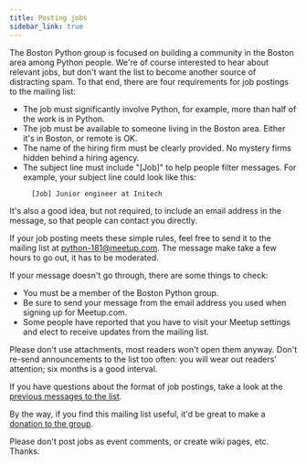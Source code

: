 ```yaml
---
title: Posting jobs
sidebar_link: true
---
```


The Boston Python group is focused on building a community in the Boston area among Python people. We're of course interested to hear about relevant jobs, but don't want the list to become another source of distracting spam. To that end, there are four requirements for job postings to the mailing list:

- The job must significantly involve Python, for example, more than half of the work is in Python.
- The job must be available to someone living in the Boston area. Either it's in Boston, or remote is OK.
- The name of the hiring firm must be clearly provided. No mystery firms hidden behind a hiring agency.
- The subject line must include "[Job]" to help people filter messages. For example, your subject line could look like this:
  ```
    [Job] Junior engineer at Initech
  ```

It's also a good idea, but not required, to include an email address in the message, so that people can contact you directly.

If your job posting meets these simple rules, feel free to send it to the mailing list at [python-181@meetup.com][email]. The message make take a few hours to go out, it has to be moderated.

If your message doesn't go through, there are some things to check:

- You must be a member of the Boston Python group.
- Be sure to send your message from the email address you used when signing up for Meetup.com.
- Some people have reported that you have to visit your Meetup settings and elect to receive updates from the mailing list.

Please don't use attachments, most readers won't open them anyway. Don't re-send announcements to the list too often: you will wear out readers' attention; six months is a good interval.

If you have questions about the format of job postings, take a look at the [previous messages to the list][message-archive].

By the way, if you find this mailing list useful, it'd be great to make a [donation to the group][donate].

Please don't post jobs as event comments, or create wiki pages, etc. Thanks.


[email]: mailto:python-181@meetup.com
[message-archive]: https://www.meetup.com/bostonpython/messages/archive/
[donate]: http://donate.bostonpython.com/
